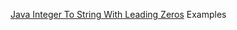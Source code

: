 [Java Integer To String With Leading Zeros](http://javadevnotes.com/java-integer-to-string-with-leading-zeros) Examples
